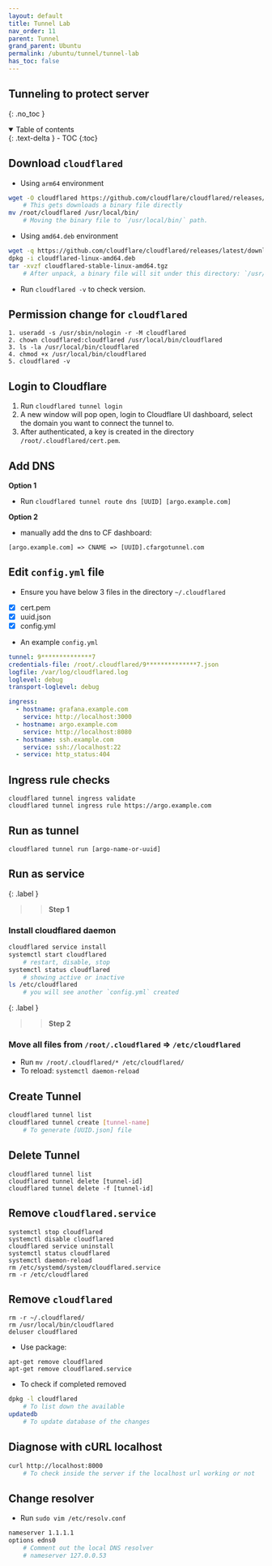 ```yaml
---
layout: default    
title: Tunnel Lab
nav_order: 11
parent: Tunnel
grand_parent: Ubuntu
permalink: /ubuntu/tunnel/tunnel-lab
has_toc: false
---
```


## Tunneling to protect server
{: .no_toc } 

<details open markdown="block">
  <summary>
    Table of contents
  </summary>
  {: .text-delta }
- TOC
{:toc}
</details>

## Download `cloudflared`

* Using `arm64` environment  

```bash
wget -O cloudflared https://github.com/cloudflare/cloudflared/releases/latest/download/cloudflared-linux-arm64
    # This gets downloads a binary file directly 
mv /root/cloudflared /usr/local/bin/ 
    # Moving the binary file to `/usr/local/bin/` path. 
```

* Using `amd64.deb` environment   

```bash
wget -q https://github.com/cloudflare/cloudflared/releases/latest/download/cloudflared-linux-amd64.deb
dpkg -i cloudflared-linux-amd64.deb
tar -xvzf cloudflared-stable-linux-amd64.tgz
    # After unpack, a binary file will sit under this directory: `/usr/local/bin/cloudflared` 
```

* Run `cloudflared -v` to check version. 

## Permission change for `cloudflared` 

```
1. useradd -s /usr/sbin/nologin -r -M cloudflared
2. chown cloudflared:cloudflared /usr/local/bin/cloudflared
3. ls -la /usr/local/bin/cloudflared 
4. chmod +x /usr/local/bin/cloudflared
5. cloudflared -v 
```

## Login to Cloudflare 

1. Run `cloudflared tunnel login` 
2. A new window will pop open, login to Cloudflare UI dashboard, select the domain you want to connect the tunnel to. 
3. After authenticated, a key is created in the directory `/root/.cloudflared/cert.pem`. 

## Add DNS 

**Option 1**

* Run `cloudflared tunnel route dns [UUID] [argo.example.com]`

**Option 2**

* manually add the dns to CF dashboard: 

```
[argo.example.com] => CNAME => [UUID].cfargotunnel.com
```

## Edit `config.yml` file 

* Ensure you have below 3 files in the directory `~/.cloudflared` 

- [x] cert.pem 
- [x] uuid.json
- [x] config.yml

* An example `config.yml` 

```yaml
tunnel: 9**************7
credentials-file: /root/.cloudflared/9**************7.json
logfile: /var/log/cloudflared.log
loglevel: debug
transport-loglevel: debug

ingress:
  - hostname: grafana.example.com
    service: http://localhost:3000
  - hostname: argo.example.com
    service: http://localhost:8080
  - hostname: ssh.example.com
    service: ssh://localhost:22
  - service: http_status:404
```

## Ingress rule checks

```
cloudflared tunnel ingress validate 
cloudflared tunnel ingress rule https://argo.example.com  
```

## Run as tunnel

```
cloudflared tunnel run [argo-name-or-uuid]
```

## Run as service

{: .label }
>> **Step 1**

### Install cloudflared daemon

```bash
cloudflared service install
systemctl start cloudflared
    # restart, disable, stop
systemctl status cloudflared
    # showing active or inactive 
ls /etc/cloudflared 
    # you will see another `config.yml` created 
```

{: .label }
>> **Step 2**

### Move all files from `/root/.cloudflared` => `/etc/cloudflared` 

* Run `mv /root/.cloudflared/* /etc/cloudflared/`
* To reload: `systemctl daemon-reload` 

## Create Tunnel 

```bash
cloudflared tunnel list
cloudflared tunnel create [tunnel-name]
    # To generate [UUID.json] file 
```

## Delete Tunnel 

```
cloudflared tunnel list
cloudflared tunnel delete [tunnel-id]
cloudflared tunnel delete -f [tunnel-id]
```

## Remove `cloudflared.service`

```
systemctl stop cloudflared
systemctl disable cloudflared
cloudflared service uninstall
systemctl status cloudflared
systemctl daemon-reload
rm /etc/systemd/system/cloudflared.service
rm -r /etc/cloudflared
```

## Remove `cloudflared`   

```
rm -r ~/.cloudflared/
rm /usr/local/bin/cloudflared
deluser cloudflared
```   

* Use package: 

```
apt-get remove cloudflared
apt-get remove cloudflared.service
```

* To check if completed removed

```bash
dpkg -l cloudflared
    # To list down the available
updatedb
    # To update database of the changes 
```

## Diagnose with cURL localhost 

```bash
curl http://localhost:8000
    # To check inside the server if the localhost url working or not 
```

## Change resolver 

* Run `sudo vim /etc/resolv.conf`

```bash
nameserver 1.1.1.1
options edns0
    # Comment out the local DNS resolver
    # nameserver 127.0.0.53
```
